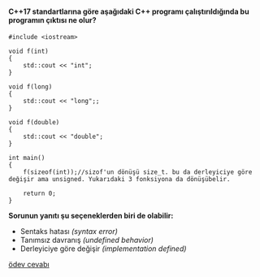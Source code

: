 #### C++17 standartlarına göre aşağıdaki C++ programı çalıştırıldığında bu programın çıktısı ne olur?


```
#include <iostream>
 
void f(int) 
{
	std::cout << "int";
}
 
void f(long)
{
	std::cout << "long";;
}
 
void f(double)
{ 
	std::cout << "double";
}
 
int main()
{
    f(sizeof(int));//sizof'un dönüşü size_t. bu da derleyiciye göre değişir ama unsigned. Yukarıdaki 3 fonksiyona da dönüşübelir. 
 
	return 0;
}
```

__Sorunun yanıtı şu seçeneklerden biri de olabilir:__

+ Sentaks hatası *(syntax error)*
+ Tanımsız davranış *(undefined behavior)*
+ Derleyiciye göre değişir *(implementation defined)*

[ödev cevabı](https://vimeo.com/433295268)

